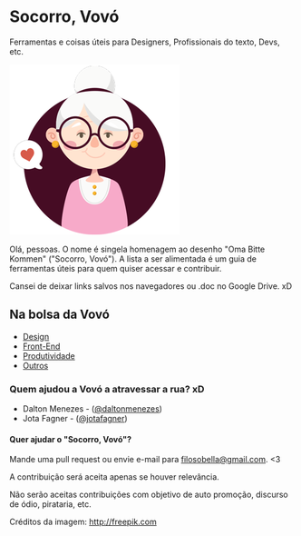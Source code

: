 # Socorro, Vovó
Ferramentas e coisas úteis para Designers, Profissionais do texto, Devs, etc.

![alt text](img/socorrovovo.png)

Olá, pessoas. O nome é singela homenagem ao desenho "Oma Bitte Kommen" ("Socorro, Vovó"). A lista a ser alimentada é um guia de ferramentas úteis para quem quiser acessar e contribuir.

Cansei de deixar links salvos nos navegadores ou .doc no Google Drive. xD

## Na bolsa da Vovó
- [Design](Na%20bolsa%20da%20Vovó/Design)
- [Front-End](Na%20bolsa%20da%20Vovó/Front-End)
- [Produtividade](Na%20bolsa%20da%20Vovó/Produtividade)
- [Outros](Na%20bolsa%20da%20Vovó/Outros)

### Quem ajudou a Vovó a atravessar a rua? xD
- Dalton Menezes - ([@daltonmenezes](https://github.com/daltonmenezes))
- Jota Fagner - ([@jotafagner](https://twitter.com/jotafagner))

#### Quer ajudar o "Socorro, Vovó"?

Mande uma pull request ou envie e-mail para filosobella@gmail.com. <3

A contribuição será aceita apenas se houver relevância.

Não serão aceitas contribuições com objetivo de auto promoção, discurso de ódio, pirataria, etc.


Créditos da imagem: http://freepik.com

